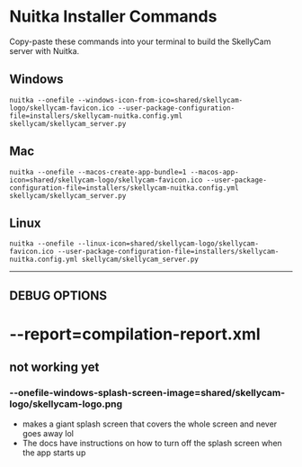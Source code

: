 # Nuitka Installer Commands

Copy-paste these commands into your terminal to build the SkellyCam server with Nuitka.

## Windows
```
nuitka --onefile --windows-icon-from-ico=shared/skellycam-logo/skellycam-favicon.ico --user-package-configuration-file=installers/skellycam-nuitka.config.yml skellycam/skellycam_server.py
```

## Mac
```
nuitka --onefile --macos-create-app-bundle=1 --macos-app-icon=shared/skellycam-logo/skellycam-favicon.ico --user-package-configuration-file=installers/skellycam-nuitka.config.yml skellycam/skellycam_server.py
```
## Linux
```
nuitka --onefile --linux-icon=shared/skellycam-logo/skellycam-favicon.ico --user-package-configuration-file=installers/skellycam-nuitka.config.yml skellycam/skellycam_server.py
```
___

## DEBUG OPTIONS

# --report=compilation-report.xml

## not working yet

### --onefile-windows-splash-screen-image=shared/skellycam-logo/skellycam-logo.png

- makes a giant splash screen that covers the whole screen and never goes away lol
- The docs have instructions on how to turn off the splash screen when the app starts up 
